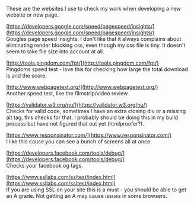 ---
---
These are the websites I use to check my work when developing a new website or new page.

[https://developers.google.com/speed/pagespeed/insights/](https://developers.google.com/speed/pagespeed/insights/)  
Googles page speed insights. I don't like that it always complains about eliminating render blocking css, 
even though my css file is tiny. It doesn't seem to take file size into account at all.

[http://tools.pingdom.com/fpt/](http://tools.pingdom.com/fpt/)  
Pingdoms speed test - love this for checking how large the total download is and the score.

[http://www.webpagetest.org/](http://www.webpagetest.org/)  
Another speed test, like the filmstrip/video review.

[https://validator.w3.org/nu/](https://validator.w3.org/nu/)  
Checks for valid code, sometimes I have an extra closing div or a missing alt tag, this checks for that. I probably should be doing this
in my build process but have not figured that out yet (htmlproofer?). 

[https://www.responsinator.com/](https://www.responsinator.com/)  
I like this cause you can see a bunch of screens all at once.

[https://developers.facebook.com/tools/debug/](https://developers.facebook.com/tools/debug/)  
Checks your facebook og tags.

[https://www.ssllabs.com/ssltest/index.html](https://www.ssllabs.com/ssltest/index.html)  
If you are using SSL on your site this is a must - you should be able to get an A grade. Not getting an A may cause issues
in some browsers.
